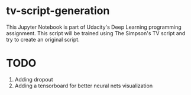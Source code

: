 # tv-script-generation
This Jupyter Notebook is part of Udacity's Deep Learning programming assignment. This script will be trained using The Simpson's TV script and try to create an original script.

# TODO
1. Adding dropout
2. Adding a tensorboard for better neural nets visualization
